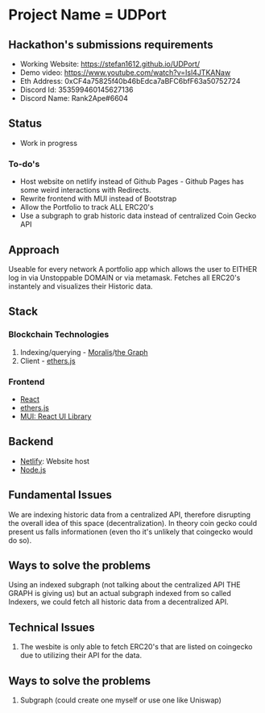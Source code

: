 # Project Name = UDPort

## Hackathon's submissions requirements
- Working Website: https://stefan1612.github.io/UDPort/
- Demo video:  https://www.youtube.com/watch?v=Isl4JTKANaw
- Eth Address: 0xCF4a75825f40b46bEdca7aBFC6bfF63a50752724
- Discord Id: 353599460145627136
- Discord Name: Rank2Ape#6604


## Status
- Work in progress
### To-do's
- Host website on netlify instead of Github Pages - Github Pages has some weird interactions with Redirects.
- Rewrite frontend with MUI instead of Bootstrap
- Allow the Portfolio to track ALL ERC20's
- Use a subgraph to grab historic data instead of centralized Coin Gecko API

## Approach
Useable for every network
A portfolio app which allows the user to EITHER log in via Unstoppable DOMAIN or via metamask.
Fetches all ERC20's instantely and visualizes their Historic data.
## Stack

### Blockchain Technologies
1. Indexing/querying - [Moralis](https://moralis.io/)/[the Graph](https://thegraph.com/en/)
2. Client - [ethers.js](https://docs.ethers.io/v5/)

### Frontend
- [React](https://reactjs.org/)
- [ethers.js](https://docs.ethers.io/v5/)
- [MUI: React UI Library](https://mui.com/)

## Backend
- [Netlify](https://www.netlify.com/): Website host
- [Node.js](https://nodejs.org/en/)

## Fundamental Issues
We are indexing historic data from a centralized API, therefore disrupting the overall idea of this space (decentralization). In theory coin gecko could present us falls informationen (even tho it's unlikely that coingecko would do so). 
## Ways to solve the problems
Using an indexed subgraph (not talking about the centralized API THE GRAPH is giving us) but an actual subgraph indexed from so called Indexers, we could fetch all historic data from a decentralized API.
## Technical Issues
1. The wesbite is only able to fetch ERC20's that are listed on coingecko due to utilizing their API for the data.
## Ways to solve the problems
1. Subgraph (could create one myself or use one like Uniswap)




